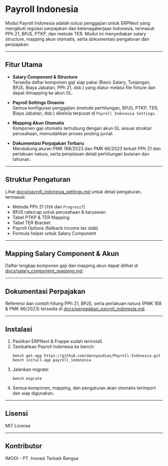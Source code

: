 # Payroll Indonesia

Modul Payroll Indonesia adalah solusi penggajian untuk ERPNext yang mengikuti regulasi perpajakan dan ketenagakerjaan Indonesia, termasuk PPh 21, BPJS, PTKP, dan metode TER. Modul ini menyediakan salary structure, mapping akun otomatis, serta dokumentasi pengaturan dan perpajakan.

---

## Fitur Utama

- **Salary Component & Structure**  
  Tersedia daftar komponen gaji siap pakai (Basic Salary, Tunjangan, BPJS, Biaya Jabatan, PPh 21, dsb.) yang diatur melalui file fixture dan dapat dimapping ke akun GL.

- **Payroll Settings Dinamis**  
  Semua konfigurasi penggajian (metode perhitungan, BPJS, PTKP, TER, Biaya Jabatan, dsb.) dikelola terpusat di `Payroll Indonesia Settings`.

- **Mapping Akun Otomatis**  
  Komponen gaji otomatis terhubung dengan akun GL sesuai struktur perusahaan, memudahkan proses posting jurnal.

- **Dokumentasi Perpajakan Terbaru**  
  Mendukung aturan PMK 168/2023 dan PMK 66/2023 terkait PPh 21 dan perlakuan natura, serta penjelasan detail perhitungan bulanan dan tahunan.

---

## Struktur Pengaturan

Lihat [docs/payroll_indonesia_settings.md](docs/payroll_indonesia_settings.md) untuk detail pengaturan, termasuk:

- Metode PPh 21 (`TER` dan `Progresif`)
- BPJS rate/cap untuk perusahaan & karyawan
- Tabel PTKP & TER Mapping
- Tabel TER Bracket
- Payroll Options (fallback income tax slab)
- Formula helper untuk Salary Component

---

## Mapping Salary Component & Akun

Daftar lengkap komponen gaji dan mapping akun dapat dilihat di [docs/salary_component_mapping.md](docs/salary_component_mapping.md).

---

## Dokumentasi Perpajakan

Referensi dan contoh hitung PPh 21, BPJS, serta perlakuan natura (PMK 168 & PMK 66/2023) tersedia di [docs/perpajakan_payroll_indonesia.md](docs/perpajakan_payroll_indonesia.md).

---

## Instalasi

1. Pastikan ERPNext & Frappe sudah terinstall.
2. Tambahkan Payroll Indonesia ke bench:
   ```
   bench get-app https://github.com/dannyaudian/Payroll-Indonesia.git
   bench install-app payroll_indonesia
   ```
3. Jalankan migrate:
   ```
   bench migrate
   ```
4. Semua komponen, mapping, dan pengaturan akan otomatis terimport dan siap digunakan.

---

## Lisensi

MIT License

---

## Kontributor

IMOGI - PT. Inovasi Terbaik Bangsa